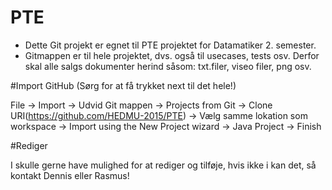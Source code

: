 # PTE
- Dette Git projekt er egnet til PTE projektet for Datamatiker 2. semester.
- Gitmappen er til hele projektet, dvs. også til usecases, tests osv. Derfor skal alle salgs dokumenter herind såsom: txt.filer, viseo filer, png osv.

#Import GitHub (Sørg for at få trykket next til det hele!)

File -> Import -> Udvid Git mappen -> Projects from Git -> Clone URI(https://github.com/HEDMU-2015/PTE)
-> Vælg samme lokation som workspace -> Import using the New Project wizard
-> Java Project -> Finish

#Rediger

I skulle gerne have mulighed for at rediger og tilføje, hvis ikke i kan det, så kontakt Dennis eller Rasmus!
